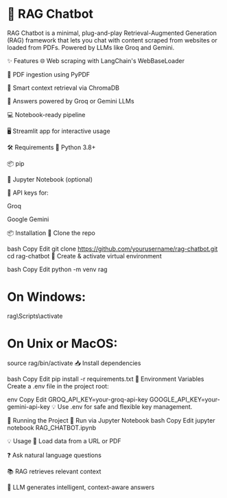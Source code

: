 # 🤖 RAG Chatbot
RAG Chatbot is a minimal, plug-and-play Retrieval-Augmented Generation (RAG) framework that lets you chat with content scraped from websites or loaded from PDFs. Powered by LLMs like Groq and Gemini.

✨ Features
🌐 Web scraping with LangChain's WebBaseLoader

📄 PDF ingestion using PyPDF

🧠 Smart context retrieval via ChromaDB

🤖 Answers powered by Groq or Gemini LLMs

💻 Notebook-ready pipeline

🖥️ Streamlit app for interactive usage

🛠️ Requirements
🐍 Python 3.8+

📦 pip

📓 Jupyter Notebook (optional)

🔐 API keys for:

Groq

Google Gemini

📦 Installation
🚀 Clone the repo

bash
Copy
Edit
git clone https://github.com/yourusername/rag-chatbot.git
cd rag-chatbot
🧪 Create & activate virtual environment

bash
Copy
Edit
python -m venv rag
# On Windows:
rag\Scripts\activate
# On Unix or MacOS:
source rag/bin/activate
📥 Install dependencies

bash
Copy
Edit
pip install -r requirements.txt
🔐 Environment Variables
Create a .env file in the project root:

env
Copy
Edit
GROQ_API_KEY=your-groq-api-key
GOOGLE_API_KEY=your-gemini-api-key
💡 Use .env for safe and flexible key management.

🚀 Running the Project
📓 Run via Jupyter Notebook
bash
Copy
Edit
jupyter notebook RAG_CHATBOT.ipynb

💡 Usage
🧾 Load data from a URL or PDF

❓ Ask natural language questions

📚 RAG retrieves relevant context

🤖 LLM generates intelligent, context-aware answers

